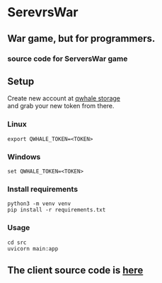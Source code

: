 # SerevrsWar

## War game, but for programmers.


### source code for ServersWar game

## Setup
Create new account at [qwhale storage](https://qwhale.ml/)  
and grab your new token from there.

### Linux
```shell script
export QWHALE_TOKEN=<TOKEN>
```

### Windows
```shell script
set QWHALE_TOKEN=<TOKEN>
```

### Install requirements
```shell
python3 -m venv venv
pip install -r requirements.txt
```

### Usage
```
cd src
uvicorn main:app
```

## The client source code is [here](https://google.com)
